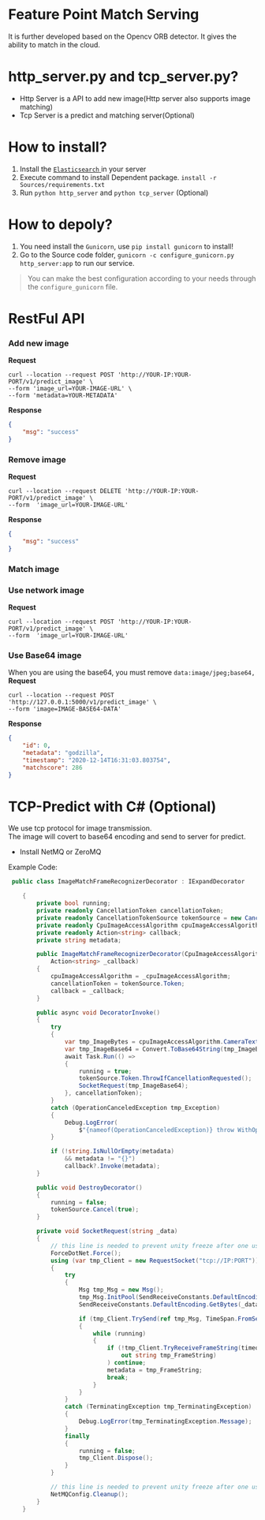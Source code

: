 # Feature Point Match Serving

It is further developed based on the Opencv ORB detector. It gives the ability to match in the cloud.

# http_server.py and tcp_server.py?

* Http Server is a API to add new image(Http server also supports image matching)
* Tcp Server is a predict and matching server(Optional)

# How to install?

1. Install the [ `Elasticsearch` ](https://www.elastic.co/guide/en/elasticsearch/reference/current/install-elasticsearch.html) in your server
2. Execute command to install Dependent package. `install -r Sources/requirements.txt`
3. Run `python http_server` and `python tcp_server` (Optional)

# How to depoly?
1. You need install the `Gunicorn`, use `pip install gunicorn` to install!
2. Go to the Source code folder, `gunicorn -c configure_gunicorn.py http_server:app` to run our service.

> You can make the best configuration according to your needs through the `configure_gunicorn` file.


# RestFul API

###  Add new image

**Request**

``` curl
curl --location --request POST 'http://YOUR-IP:YOUR-PORT/v1/predict_image' \
--form 'image_url=YOUR-IMAGE-URL' \
--form 'metadata=YOUR-METADATA'
```

**Response**

``` json
{
    "msg": "success"
}
```

### Remove image

**Request**

``` curl
curl --location --request DELETE 'http://YOUR-IP:YOUR-PORT/v1/predict_image' \
--form  'image_url=YOUR-IMAGE-URL'
```

**Response**

``` json
{
    "msg": "success"
}
```

### Match image

### Use network image

**Request**

``` curl
curl --location --request POST 'http://YOUR-IP:YOUR-PORT/v1/predict_image' \
--form  'image_url=YOUR-IMAGE-URL'
```

### Use Base64 image

When you are using the base64, you must remove `data:image/jpeg;base64,`
**Request**
``` curl
curl --location --request POST 'http://127.0.0.1:5000/v1/predict_image' \
--form 'image=IMAGE-BASE64-DATA'
```

**Response**

``` json
{
    "id": 0,
    "metadata": "godzilla",
    "timestamp": "2020-12-14T16:31:03.803754",
    "matchscore": 286
}
```

# TCP-Predict with C# (Optional)

We use tcp protocol for image transmission.  
The image will covert to base64 encoding and send to server for predict.

* Install NetMQ or ZeroMQ

Example Code:
```C# 
 public class ImageMatchFrameRecognizerDecorator : IExpandDecorator

    {
        private bool running;
        private readonly CancellationToken cancellationToken;
        private readonly CancellationTokenSource tokenSource = new CancellationTokenSource();
        private readonly CpuImageAccessAlgorithm cpuImageAccessAlgorithm;
        private readonly Action<string> callback;
        private string metadata;

        public ImageMatchFrameRecognizerDecorator(CpuImageAccessAlgorithm _cpuImageAccessAlgorithm,
            Action<string> _callback)
        {
            cpuImageAccessAlgorithm = _cpuImageAccessAlgorithm;
            cancellationToken = tokenSource.Token;
            callback = _callback;
        }

        public async void DecoratorInvoke()
        {
            try
            {
                var tmp_ImageBytes = cpuImageAccessAlgorithm.CameraTexture.EncodeToJPG();
                var tmp_ImageBase64 = Convert.ToBase64String(tmp_ImageBytes);
                await Task.Run(() =>
                {
                    running = true;
                    tokenSource.Token.ThrowIfCancellationRequested();
                    SocketRequest(tmp_ImageBase64);
                }, cancellationToken);
            }
            catch (OperationCanceledException tmp_Exception)
            {
                Debug.LogError(
                    $"{nameof(OperationCanceledException)} throw WithOperator message:{tmp_Exception.Message}");
            }

            if (!string.IsNullOrEmpty(metadata)
                && metadata != "{}")
                callback?.Invoke(metadata);
        }

        public void DestroyDecorator()
        {
            running = false;
            tokenSource.Cancel(true);
        }

        private void SocketRequest(string _data)
        {
            // this line is needed to prevent unity freeze after one use, not sure why yet
            ForceDotNet.Force();
            using (var tmp_Client = new RequestSocket("tcp://IP:PORT"))
            {
                try
                {
                    Msg tmp_Msg = new Msg();
                    tmp_Msg.InitPool(SendReceiveConstants.DefaultEncoding.GetByteCount(_data));
                    SendReceiveConstants.DefaultEncoding.GetBytes(_data, 0, _data.Length, tmp_Msg.Data, 0);

                    if (tmp_Client.TrySend(ref tmp_Msg, TimeSpan.FromSeconds(3), false))
                    {
                        while (running)
                        {
                            if (!tmp_Client.TryReceiveFrameString(timeout: TimeSpan.FromSeconds(30),
                                out string tmp_FrameString)
                            ) continue;
                            metadata = tmp_FrameString;
                            break;
                        }
                    }
                }
                catch (TerminatingException tmp_TerminatingException)
                {
                    Debug.LogError(tmp_TerminatingException.Message);
                }
                finally
                {
                    running = false;
                    tmp_Client.Dispose();
                }
            }

            // this line is needed to prevent unity freeze after one use, not sure why yet
            NetMQConfig.Cleanup();
        }
    }

```
